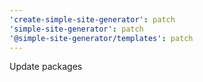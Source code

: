```yaml
---
'create-simple-site-generator': patch
'simple-site-generator': patch
'@simple-site-generator/templates': patch
---
```


Update packages
